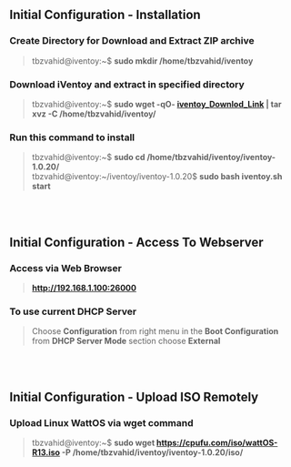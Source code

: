 ## Initial Configuration - Installation </br>

### Create Directory for Download and Extract ZIP archive</br>
> tbzvahid@iventoy:~$ <b>sudo mkdir /home/tbzvahid/iventoy </b>


### Download iVentoy and extract in specified directory </br>
> tbzvahid@iventoy:~$ <b>sudo wget -qO- [iventoy_Downlod_Link](https://github.com/ventoy/PXE/releases/download/v1.0.20/iventoy-1.0.20-linux-free.tar.gz) | tar xvz -C /home/tbzvahid/iventoy/ </b></br>


### Run this command to install </br>
> tbzvahid@iventoy:~$ <b>sudo cd /home/tbzvahid/iventoy/iventoy-1.0.20/ </b></br>
> tbzvahid@iventoy:~/iventoy/iventoy-1.0.20$ <b>sudo bash iventoy.sh start </b></br>

<br></br>

## Initial Configuration - Access To Webserver</br>

### Access via Web Browser </br>
> <b>http://192.168.1.100:26000</b> </b>

### To use current DHCP Server</br>
> Choose <b>Configuration</b> from right menu in the <b>Boot Configuration</b> from <b>DHCP Server Mode</b> section choose <b>External</b></br>

<br></br>
## Initial Configuration - Upload ISO Remotely</br>
### Upload Linux WattOS via wget command
> tbzvahid@iventoy:~$ <b>sudo wget https://cpufu.com/iso/wattOS-R13.iso -P /home/tbzvahid/iventoy/iventoy-1.0.20/iso/</b></br>


